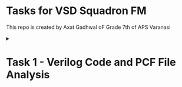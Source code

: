 

 # Tasks for VSD Squadron FM
This repo is created by Axat Gadhwal oF Grade 7th of APS Varanasi
<details><summary><H1>Task 1 - Verilog Code and PCF File Analysis</H1></summary>

<details><summary><H2> Step 1 - Understanding the Verilog code</H2></summary>
  

##  We need to understand this verilog code:-
     //----------------------------------------------------------------------------
    //                                                                          --
    //                         Module Declaration                               --
    //                                                                          --
    //----------------------------------------------------------------------------
    module top (
      // outputs
      output wire led_red  , // Red
      output wire led_blue , // Blue
      output wire led_green , // Green
      input wire hw_clk,  // Hardware Oscillator, not the internal oscillator
      output wire testwire
    );
    
      wire        int_osc            ;
      reg  [27:0] frequency_counter_i;
    
      assign testwire = frequency_counter_i[5];
     
      always @(posedge int_osc) begin
        frequency_counter_i <= frequency_counter_i + 1'b1;
      end
    
    
    //----------------------------------------------------------------------------
    //                                                                          --
    //                       Counter                                            --
    //                                                                          --
    //----------------------------------------------------------------------------
    
    //----------------------------------------------------------------------------
    //                                                                          --
    //                       Internal Oscillator                                --
    //                                                                          --
    //----------------------------------------------------------------------------
      SB_HFOSC #(.CLKHF_DIV ("0b10")) u_SB_HFOSC ( .CLKHFPU(1'b1), .CLKHFEN(1'b1), .CLKHF(int_osc));
    
    
    //----------------------------------------------------------------------------
    //                                                                          --
    //                       Instantiate RGB primitive                          --
    //                                                                          --
    //----------------------------------------------------------------------------
      SB_RGBA_DRV RGB_DRIVER (
        .RGBLEDEN(1'b1                                            ),
        .RGB0PWM (1'b0), // red
        .RGB1PWM (1'b0), // green
        .RGB2PWM (1'b1), // blue
        .CURREN  (1'b1                                            ),
        .RGB0    (led_red                                       ), //Actual Hardware connection
        .RGB1    (led_green                                       ),
        .RGB2    (led_blue                                        )
      );
      defparam RGB_DRIVER.RGB0_CURRENT = "0b000001";
      defparam RGB_DRIVER.RGB1_CURRENT = "0b000001";
      defparam RGB_DRIVER.RGB2_CURRENT = "0b000001";
    
    endmodule
<details><summary><H3>Purpose</H3></summary>

  ### The purpose of this Verilog code is that it controls the RGB Led based on the Clock Inputs

  </details>

   <details><summary><H3> Explanation of Verilog code </H3></summary>
     
<p>We need to understand this verilog code :-</p>


   
       module top (
      // outputs
      output wire led_red  , // Red
      output wire led_blue , // Blue
      output wire led_green , // Green
      input wire hw_clk,  // Hardware Oscillator, not the internal oscillator
      output wire testwire
     );






<details><summary><H4> Module Declaration </H4></summary>

<p>The line module top ( begins the definition of a module named top. In Verilog, a module is a fundamental building block that encapsulates a design or a part of a design</p>





</details>

<details><summary><H4>Ports</H4></summary>

<p>The ports are defined within the parentheses. Ports are the inputs and outputs of the module that allow it to interact with other modules or external signals.</p>

<details><summary><H5>Output Ports</H5></summary>
 
  ### output wire led_red:
  This declares an output port named led_red, which is a wire type. It is intended to control the red component of an RGB LED.

  ### output wire led_blue:
  This declares an output port named led_blue, which controls the blue component of the RGB LED.

### output wire led_green:
This declares an output port named led_green, which controls the green component of the RGB LED.

</details>

<details><summary><H5>Input Port</H5></summary>

### input wire hw_clk:
This declares an input port named hw_clk, which is a wire type. It represents the hardware oscillator clock input. This clock signal is used to synchronize operations within the module.







</details>

<details><summary><H5>Additional Output Port</H5></summary>

### output wire testwire:
This declares another output port named testwire. The purpose of this port is typically for testing or debugging purposes, allowing you to output a signal that can be monitored externally.








</details>

<details><summary><H5>Summary</H5></summary>

<p>The top module is designed to control an RGB LED with three output ports (for red, blue, and green) and takes a hardware clock input. It also includes an additional output for testing purposes. The actual functionality of how these outputs are driven would be defined in the rest of the module's code, which is not included in this snippet.</p>





</details>


</details>



</details>


<details><summary><H3>Internal Logic Components Analysis</H3></summary>


<details><summary><H4>Internal Oscillator (SB_HFOSC) instantiation</H4></summary>

#### The internal oscillator in the Verilog code is instantiated using the SB_HFOSC module, which generates a high-frequency clock signal for the design. Here’s a brief overview of its instantiation:

       SB_HFOSC #(.CLKHF_DIV ("0b10")) u_SB_HFOSC (
          .CLKHFPU(1'b1), // Power-up the oscillator
          .CLKHFEN(1'b1), // Enable the oscillator
          .CLKHF(int_osc) // Output clock signal
      );

<details><summary><H5>Purpose</H5></summary>

<p>Generates a high-frequency clock signal (int_osc).</p>







</details>

<details><summary><H5>Parameters</H5></summary>

#### CLKHF_DIV ("0b10"): 
Divides the output frequency by 2.







</details>

<details><summary><H5>Connections{Control Signals}</H5></summary>

<details><summary><H6>CLKHFPU</H6></summary>

<p>This connection basically powers up the oscillator</p>







</details>

<details><summary><H6>CLKHFEN</H6></summary>

<P>This connection basically enables the Oscillator</P>










</details>

<details><summary><H6>CLKHF</H6></summary>


<p>Output connected to internal int_osc signal</p>








</details>






</details>

<details><summary><H4>Summary</H4></summary>

<p>This oscillator provides the clock signal used by the frequency counter and other components in the design.</p>



</details>









</details>






<details><summary style="font-size: 34em;"><H4>Frequency Counter Logic</H4></summary>
 
- A 28-bit register (frequency_counter_i) counts clock cycles from the internal oscillator.
* It increments on each rising edge of int_osc.

  <br>The 5th bit of the counter is assigned to testwire, which can be used for testing.

<p><A href="https://en.wikipedia.org/wiki/Frequency_counter#:~:text=Most%20frequency%20counters%20work%20by%20using%20a%20counter%2C,display%2C%20and%20the%20counter%20is%20reset%20to%20zero.">Explained briefly</A></p>

</details>


<details><summary><H4>RGB Led Driver (SB_RGBA_DRV) Overview</H4></summary>

<p>In the provided Verilog code, the RGB LED driver is instantiated using the SB_RGBA_DRV module. This module is specifically designed to control RGB LEDs, allowing for the adjustment of color and brightness through PWM (Pulse Width Modulation) signals.</p>

<details><summary><H5>Key components of the RGB Led Driver</H5></summary>

    
    
<details><summary><H6>**Instantiation**</H6></summary>

    SB_RGBA_DRV RGB_DRIVER (
            .RGBLEDEN(1'b1), // Enable the RGB LED driver
            .RGB0PWM (1'b0), // Red PWM signal
            .RGB1PWM (1'b0), // Green PWM signal
            .RGB2PWM (1'b1), // Blue PWM signal
            .CURREN  (1'b1), // Enable current for the RGB LED
            .RGB0    (led_red),   // Connect to the red LED output
            .RGB1    (led_green), // Connect to the green LED output
            .RGB2    (led_blue)   // Connect to the blue LED output
        );




</details>

<details><summary><H6> **Parameters** </H6></summary>

<details><summary><H6>RGBLEDEN</summary>

<p>This signal enables the RGB LED driver. It must be set to 1 for the driver to function.</p>



</details>

<details><summary><H6>RGB0PWM, RGB1PWM, RGB2PWM</H6></summary>

These signals control the ` PWM ` for the **red**, **green**, and **blue** channels, respectively. A value of 1 means the LED is on, while 0 means it is ` off `.



</details>

<details><summary><H6> Curren </H6> </summary>

 This signal enables the current for the ` RGB LED `. It must be set to 1 for the LED to receive power.



</details>

<details><summary><H6>RGB0, RGB1, RGB2</H6></summary>

These are the actual output connections to the ` RGB LED ` for the **red, green, and blue** channels.



</details>










</details>

<details><summary><H6>**Functionality**</H6></summary>

- The ` RGB LED ` driver takes the **PWM** signals and controls the brightness of each color channel of the RGB LED.
+ By adjusting the **PWM** signals, you can create different colors by mixing the intensities of red, green, and blue light.
* In the provided code, the driver is configured to turn on the blue LED (**RGB2PWM** is set to 1) while keeping the red and green LEDs off (RGB0PWM and RGB1PWM are set to 0).








</details>

<details><summary><H6>** Current Settings ** </H6></summary>

    defparam RGB_DRIVER.RGB0_CURRENT = "0b000001"; // Red current
    defparam RGB_DRIVER.RGB1_CURRENT = "0b000001"; // Green current
    defparam RGB_DRIVER.RGB2_CURRENT = "0b000001"; // Blue current

  <p>These parameters set the current levels for each color channel. The values can be adjusted to change the brightness of each LED color.</p>

> Current settings: All LEDs set to "0b000001" (minimum current)


</details>

<details><summary><H6>** Output connections ** </H6></summary>


    RGB0 → led_red
    RGB1 → led_green
    RGB2 → led_blue





</details>



</details>














</details>








</details>


<details><summary><H3>Summary of Part 1 </H3></summary>

<details><summary><H4>Purpose</H4></summary>

This Verilog module serves as an RGB LED controller, integrating an internal oscillator and a frequency counter to facilitate precise management of RGB LED outputs. By providing a stable internal clock source, the module ensures reliable timing for LED operations while incorporating a dedicated test signal for external monitoring. This design is particularly well-suited for embedded systems that require consistent LED performance with minimal reliance on external components.








</details>

<details><summary><H4>Internal Logic and Oscillator</summary>

At the heart of the module is a high-frequency oscillator (SB_HFOSC), which acts as the internal timing source. The output from this oscillator drives a 28-bit frequency counter that increments with each clock cycle. This counter not only tracks timing information but also outputs its 5th bit to the ` testwire ` , enabling external observation of the counter's state. This setup allows for effective monitoring and debugging of the module's timing behavior.




</details>

<details><summary><H4>RGB Led Driver Functionality</summary>


The RGB LED driver (SB_RGBA_DRV) is responsible for controlling the LED outputs with the following key features:

<details><summary><H5>Current-Controlled Outputs</H5></summary>

<p>Each color channel is configured with a minimum current setting of "0b000001," ensuring proper brightness levels.</p>


</details>

<details><summary><H5>PulseWidth Modulation(PWM)</H5></summary>

The driver utilizes PWM control for each color channel, allowing for dynamic adjustments in brightness and color mixing.


</details>

<details><summary><H5>Fixed Configuration</H5></summary>

- The blue LED is configured to operate at maximum brightness (RGB2PWM = 1'b1), providing a vibrant blue output.
+ The red and green LEDs are set to minimum brightness (RGB0PWM = RGB1PWM = 1'b0), effectively turning them off.

#### This configuration enables the module to deliver precise control over the RGB LED's color output, ensuring stable operation while facilitating easy testing and monitoring capabilities.







</details>







</details>




</details>






</details>

<details><summary><H2>Step 2 - Creating the PCF File</H2></summary>

### That's the PCF File

    set_io  led_red	39
    set_io  led_blue 40
    set_io  led_green 41
    set_io  hw_clk 20
    set_io  testwire 17

<details><summary><H3>Overview of the PCF File</H3></summary>

 #### The PCF (Physical Constraints File) is used to define the physical pin assignments for the FPGA design. It specifies which physical pins on the FPGA correspond to the input and output ports defined in the Verilog code.

<details><summary><H4>Purpose</H4></summary>

#### The purpose of the PCF file is to map the logical signals defined in the Verilog module to the physical pins of the FPGA. This mapping is crucial for ensuring that the hardware behaves as intended when the design is implemented on the FPGA.


</details>

<details><summary><H4>Structure of the PCF File</H4></summary>

### The PCF file consists of pin assignments that specify the following:



<details><summary><H5>Pin Name</H5></summary>

<p>The name of the physical pin on the FPGA</p>


</details>

<details><summary><H5>Signal Name</H5></summary>

**The corresponding signal from the Verilog code.**





</details>

<details><summary><H5>Direction</H5></summary>

Indicates whether the pin is an input or output.







</details>











</details>

<details><summary><H4>Pin Assignments explained</summary>

**Each line in the PCF file corresponds to a specific pin assignment:** 


<details><summary><H5>set_io led_red 39</H5></summary>


This line assigns the `led_red` output from the Verilog module to physical pin 39 on the FPGA. The ability to control the red LED is essential for color mixing in the RGB LED. By adjusting the PWM signal for this pin, the brightness of the red light can be varied, allowing for a wide range of colors when combined with green and blue.





</details>

<details><summary><H5>set_io led_blue 40</summary>

This line assigns the `led_blue` output to pin 40. Similar to the red LED, the blue LED's brightness is controlled via PWM. This pin is crucial for producing colors that require blue light, such as purple when mixed with red or cyan when mixed with green.



</details>

<details><summary><H5>set_io led_green 41</H5></summary>

This line assigns the `led_green` output to pin 41. The green LED is vital for creating a full spectrum of colors. By varying the PWM signal on this pin, the intensity of the green light can be adjusted, enabling the creation of colors like yellow (when mixed with red) and white (when all colors are combined).


</details>

<details><summary><H5>set_io hw_clk 20</H5></summary>

This line assigns the `hw_clk input` to pin 20. Provides the clock signal for synchronization. The clock signal is fundamental for the operation of digital circuits. It ensures that all components of the Verilog module operate in sync, particularly the frequency counter that drives the timing for the RGB LED driver.


</details>

<details><summary><H5>set_io testwire 17</H5></summary>


This line assigns the `testwire output` to pin 17. This pin is important for debugging and verifying the functionality of the design. By monitoring the state of the testwire, developers can ensure that the internal oscillator and frequency counter are working correctly, which is critical for the overall performance of the RGB LED controller.



</details>






</details>

<details><summary><H4>Conclusion</H4></summary>

**These assignments ensure that the signals from the Verilog code are correctly routed to the appropriate pins on the FPGA for proper operation.**




</details>









</details>








</details>

<details><summary><H2>Step 3 - Integrating with the VSDSquadron FPGA Mini Board</H3></summary>

### Useful Links

- <a href="https://github.com/Axat-Gadhwal/VSD-Squadron-FM-Project/commit/f53f6b8b4bd87fa402332f3ed64dfd91651656b4">Access Makefile Here</a>
+ <a href="https://github.com/Axat-Gadhwal/VSD-Squadron-FM-Project/commit/364cd6ba9da9dd026fda9a84b65e62c78609b679">Access Datasheet Here</a>
* <a href="




</details>





</details>





